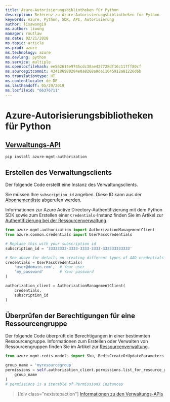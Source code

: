 ```yaml
---
title: Azure-Autorisierungsbibliotheken für Python
description: Referenz zu Azure-Autorisierungsbibliotheken für Python
keywords: Azure, Python, SDK, API, Autorisierung
author: lisawong19
ms.author: liwong
manager: routlaw
ms.date: 02/21/2018
ms.topic: article
ms.prod: azure
ms.technology: azure
ms.devlang: python
ms.service: multiple
ms.openlocfilehash: ee562614e9745cdc38ae427728df16c117ff80cf
ms.sourcegitcommit: 434186988284e0a8268a9de11645912a81226d6b
ms.translationtype: HT
ms.contentlocale: de-DE
ms.lasthandoff: 05/29/2019
ms.locfileid: "66376711"
---
```

# <a name="azure-authorization-libraries-for-python"></a>Azure-Autorisierungsbibliotheken für Python

## <a name="management-apipythonapioverviewazureauthorizationmanagement"></a>[Verwaltungs-API](/python/api/overview/azure/authorization/management)

```bash
pip install azure-mgmt-authorization
```

## <a name="create-the-management-client"></a>Erstellen des Verwaltungsclients

Der folgende Code erstellt eine Instanz des Verwaltungsclients.

Sie müssen Ihre ``subscription_id`` angeben. Diese ID kann aus der [Abonnementliste](https://manage.windowsazure.com/#Workspaces/AdminTasks/SubscriptionMapping) abgerufen werden.

Informationen zur Azure Active Directory-Authentifizierung mit dem Python SDK sowie zum Erstellen einer ``Credentials``-Instanz finden Sie im Artikel zur [Authentifizierung bei der Ressourcenverwaltung](/python/azure/python-sdk-azure-authenticate).

```python
from azure.mgmt.authorization import AuthorizationManagementClient
from azure.common.credentials import UserPassCredentials

# Replace this with your subscription id
subscription_id = '33333333-3333-3333-3333-333333333333'

# See above for details on creating different types of AAD credentials
credentials = UserPassCredentials(
    'user@domain.com',  # Your user
    'my_password'       # Your password
)

authorization_client = AuthorizationManagementClient(
    credentials,
    subscription_id
)
```

## <a name="check-permissions-for-a-resource-group"></a>Überprüfen der Berechtigungen für eine Ressourcengruppe

Der folgende Code überprüft die Berechtigungen in einer bestimmten Ressourcengruppe. Informationen zum Erstellen oder Verwalten von Ressourcengruppen finden Sie im Artikel zur [Ressourcenverwaltung](/python/api/overview/azure/azure.mgmt.resource).

```python
from azure.mgmt.redis.models import Sku, RedisCreateOrUpdateParameters

group_name = 'myresourcegroup'
permissions = self.authorization_client.permissions.list_for_resource_group(
    group_name
)
# permissions is a iterable of Permissions instances
```

> [!div class="nextstepaction"]
> [Informationen zu den Verwaltungs-APIs](/python/api/overview/azure/authorization/management)
